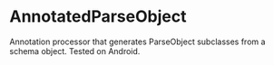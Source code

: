 # AnnotatedParseObject

Annotation processor that generates ParseObject subclasses from a schema object.  Tested on Android.
